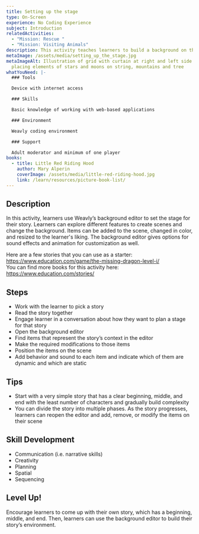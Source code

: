 ```yaml
---
title: Setting up the stage
type: On-Screen
experience: No Coding Experience
subject: Introduction
relatedActivities:
  - "Mission: Rescue "
  - "Mission: Visiting Animals"
description: This activity teaches learners to build a background on the scene.
metaImage: /assets/media/setting_up_the_stage.jpg
metaImageAlt: Illustration of grid with curtain at right and left side and hands
  placing elements of stars and moons on string, mountains and tree
whatYouNeed: |-
  ### Tools

  Device with internet access

  ### Skills

  Basic knowledge of working with web-based applications

  ### Environment

  Weavly coding environment

  ### Support

  Adult moderator and minimum of one player
books:
  - title: Little Red Riding Hood
    author: Mary Alperin
    coverImage: /assets/media/little-red-riding-hood.jpg
    link: /learn/resources/picture-book-list/
---
```

## Description

In this activity, learners use Weavly’s background editor to set the stage for their story. Learners can explore different features to create scenes and change the background. Items can be added to the scene, changed in color, and resized to the learner's liking. The background editor gives options for sound effects and animation for customization as well.

Here are a few stories that you can use as a starter: <https://www.education.com/game/the-missing-dragon-level-i/>\
You can find more books for this activity here: <https://www.education.com/stories/>

## Steps

* Work with the learner to pick a story
* Read the story together
* Engage learner in a conversation about how they want to plan a stage for that story
* Open the background editor
* Find items that represent the story’s context in the editor
* Make the required modifications to those items
* Position the items on the scene
* Add behavior and sound to each item and indicate which of them are dynamic and which are static

## Tips

* Start with a very simple story that has a clear beginning, middle, and end with the least number of characters and gradually build complexity
* You can divide the story into multiple phases. As the story progresses, learners can reopen the editor and add, remove, or modify the items on their scene

## Skill Development

* Communication (i.e. narrative skills)
* Creativity
* Planning
* Spatial
* Sequencing

## Level Up!

Encourage learners to come up with their own story, which has a beginning, middle, and end. Then, learners can use the background editor to build their story’s environment.